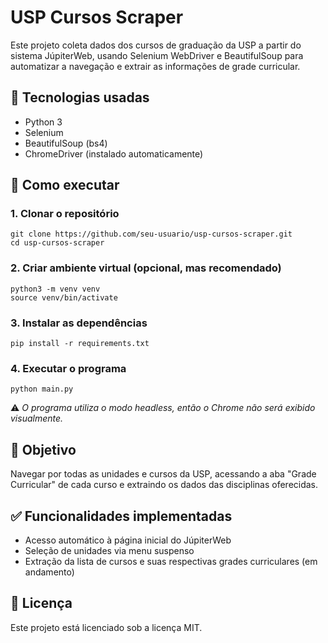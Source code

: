 # USP Cursos Scraper

Este projeto coleta dados dos cursos de graduação da USP a partir do sistema JúpiterWeb, usando Selenium WebDriver e BeautifulSoup para automatizar a navegação e extrair as informações de grade curricular.

## 🔧 Tecnologias usadas

- Python 3
- Selenium
- BeautifulSoup (bs4)
- ChromeDriver (instalado automaticamente)

## 🚀 Como executar

### 1. **Clonar o repositório**
    
    git clone https://github.com/seu-usuario/usp-cursos-scraper.git
    cd usp-cursos-scraper
    

### 2. **Criar ambiente virtual (opcional, mas recomendado)**

    python3 -m venv venv
    source venv/bin/activate
    

### 3. **Instalar as dependências**
   
    pip install -r requirements.txt
    

### 4. **Executar o programa**
    
    python main.py
    

⚠️ *O programa utiliza o modo headless, então o Chrome não será exibido visualmente.*


## 📌 Objetivo

Navegar por todas as unidades e cursos da USP, acessando a aba "Grade Curricular" de cada curso e extraindo os dados das disciplinas oferecidas.

## ✅ Funcionalidades implementadas

- Acesso automático à página inicial do JúpiterWeb
- Seleção de unidades via menu suspenso
- Extração da lista de cursos e suas respectivas grades curriculares (em andamento)

## 📄 Licença

Este projeto está licenciado sob a licença MIT.

